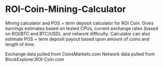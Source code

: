 # ROI-Coin-Mining-Calculator

Mining calculator and POS + term deposit calculator for ROI Coin. Gives earnings estimates based on tested CPUs, current exchange rates (based on ROI/BTC and BTC/USD), and network difficulty. Calculator can also estimate POS + term deposit payout based upon amount of coins and length of time.

Exchange data pulled from CoinsMarkets.com
Network data pulled from BlockExplorer.ROI-Coin.com
